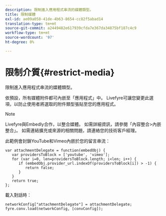 ```yaml
---
description: 限制進入應用程式串流的媒體類型。
title: 限制媒體
exl-id: ae09a058-41de-4b63-8654-cc82f5abad14
translation-type: tm+mt
source-git-commit: a2449482e617939cfda7e367da34875bf187c4c9
workflow-type: tm+mt
source-wordcount: '97'
ht-degree: 0%

---
```


# 限制介質{#restrict-media}

限制進入應用程式串流的媒體類型。

依預設，所有媒體附件都可內嵌至「應用程式」中。 Livefyre可讓您變更此選項，以防止使用者將選取的附件類型張貼至您的應用程式。

>[!NOTE]
>
>Livefyre與Embedly合作，以整合媒體。 如需詳細資訊，請參閱「內容整合>內嵌整合」。 如需連結擴充或來源的相關問題，請連絡您的技術客戶經理。

此範例會封鎖YouTube和Vimeo內嵌於您的留言串流：

```
var attachmentDelegate = function(embedObj) { 
   var providersToBlock = ['youtube', 'vimeo']; 
   for (var i=0, len=providersToBlock.length; i<len; i++) { 
      if (embedObj.provider_url.indexOf(providersToBlock[i]) > -1) { 
         return false; 
      } 
   } 
   return true; 
};
```

載入對話時：

```
networkConfig["attachmentDelegate"] = attachmentDelegate; 
fyre.conv.load(networkConfig, [convConfig]);
```
